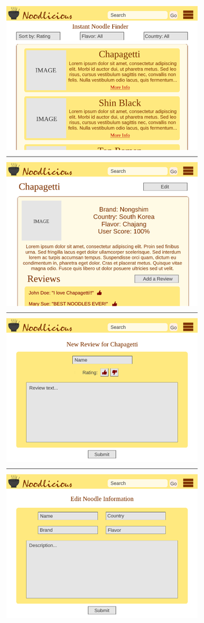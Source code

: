 ![Home Page](https://github.com/Noodlicious/app/blob/master/Assets/NoodliciousWireFrame1.png)

-------------

![Read A Review](https://github.com/Noodlicious/app/blob/master/Assets/Noodlicious_Detail.png)

-------------

![Write A Review](/assets/Noodlicious_Review.png)

-------------

![Edit Noodle Information](/assets/Noodlicious_Edit.png)
